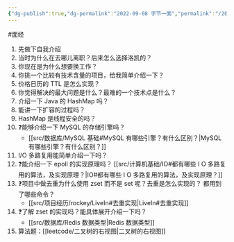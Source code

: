 ```yaml
---
{"dg-publish":true,"dg-permalink":"2022-09-08 字节一面","permalink":"/2022-09-08 字节一面/"}
---
```



#面经 

1. 先做下自我介绍
2. 当时为什么在去哪儿离职？后来怎么选择洛凯的？
3. 你现在是为什么想要换工作？
4. 你挑一个比较有技术含量的项目，给我简单介绍一下？
5. 价格日历的 TTL 是怎么实现？
6. 你觉得解决的最大问题是什么？最难的一个技术点是什么？
7. 介绍一下 Java 的 HashMap 吗？
8. 能讲一下扩容的过程吗？
9. HashMap 是线程安全的吗？
10. ❓能够介绍一下 MySQL 的存储引擎吗？
	- [[src/数据库/MySQL 基础#MySQL 有哪些引擎？有什么区别？\|MySQL 有哪些引擎？有什么区别？]]
11. I/O 多路复用能简单介绍一下吗？
12. ❓能介绍一下 epoll 的实现原理吗？
	[[src/计算机基础/IO#都有哪些 I O 多路复用的算法，及实现原理？\|IO#都有哪些 I O 多路复用的算法，及实现原理？]]
13. ❓项目中做去重为什么使用 zset 而不是 set 呢？去重是怎么实现的？ 都用到了哪些命令？
	- [[src/项目经历/rockey/LiveIn#去重实现\|LiveIn#去重实现]]
14. ❓了解 zset 的实现吗？能具体展开介绍一下吗？
	- [[src/数据库/Redis 数据类型\|Redis 数据类型]]
15. 算法题：[[leetcode/二叉树的右视图\|二叉树的右视图]]